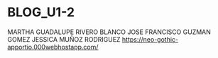 # BLOG_U1-2
MARTHA GUADALUPE RIVERO BLANCO 
JOSE FRANCISCO GUZMAN GOMEZ
JESSICA MUÑOZ RODRIGUEZ
https://neo-gothic-apportio.000webhostapp.com/
